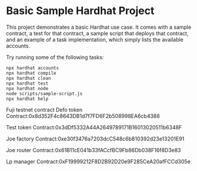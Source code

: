 # Basic Sample Hardhat Project

This project demonstrates a basic Hardhat use case. It comes with a sample contract, a test for that contract, a sample script that deploys that contract, and an example of a task implementation, which simply lists the available accounts.

Try running some of the following tasks:

```shell
npx hardhat accounts
npx hardhat compile
npx hardhat clean
npx hardhat test
npx hardhat node
node scripts/sample-script.js
npx hardhat help
```

Fuji testnet contract
Defo token Contract:0x8d352F4c8643DB1d7f7FD6F2b508998EA6cb4388

Test token Contract:0x3dDf5332A44A2649789171B16013020511b6348F

Joe factory Contract:0xe30f3476a7203dcC548c6b810392d23e13201E91

Joe router Contract:0x61B11cE041b33fACcfBC9Fb86Db038F16f8D3e83

Lp manager Contract:0xF19999212F8D2B92D20e9F285CeA20afFCCd305e
